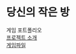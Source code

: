 # 당신의 작은 방
게임 포트폴리오   
[프로젝트 소개](https://ksstudy.tistory.com/1)  
[게임파일](https://drive.google.com/file/d/1hoj9A1QB1jnf0Mzhsv2WbtOnVMmleI0n/view?usp=sharing)
